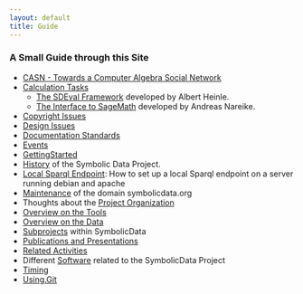 ```yaml
---
layout: default
title: Guide
---
```


### A Small Guide through this Site

-   [CASN - Towards a Computer Algebra Social Network](CASN "wikilink")
-   [Calculation Tasks](Benchmarks "wikilink")
    -   [The SDEval Framework](SDEval "wikilink") developed by Albert Heinle.
    -   [The Interface to SageMath](Sage "wikilink") developed by Andreas Nareike.
-   [Copyright Issues](Copyrights "wikilink")
-   [Design Issues](Design "wikilink")
-   [Documentation Standards](Documentation "wikilink")
-   [Events](Events "wikilink")
-   [GettingStarted](GettingStarted "wikilink")
-   [History](History "wikilink") of the Symbolic Data Project.
-   [Local Sparql Endpoint](LocalSparqlEndpoint "wikilink"): How to set up a local Sparql endpoint on a server running debian and apache
-   [Maintenance](Domain "wikilink") of the domain symbolicdata.org
-   Thoughts about the [Project Organization](Organization "wikilink")
-   [Overview on the Tools](index#Tools "wikilink")
-   [Overview on the Data](index#Data "wikilink")
-   [Subprojects](Projects "wikilink") within SymbolicData
-   [Publications and Presentations](Publications "wikilink")
-   [Related Activities](RelatedActivities "wikilink")
-   Different [Software](Software "wikilink") related to the SymbolicData Project
-   [Timing](Timing "wikilink")
-   [Using.Git](Using.Git "wikilink")

